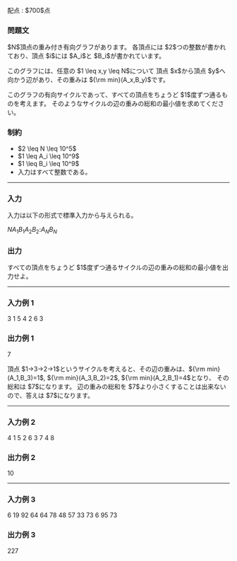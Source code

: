 
<div>

<span>

<span>

<p>
配点 : $700$点
</p>

<div>

<section>

### **問題文**

<p>
$N$頂点の重み付き有向グラフがあります。
各頂点には $2$つの整数が書かれており、頂点 $i$には $A_i$と $B_i$が書かれています。
</p>

<p>
このグラフには、任意の $1 \leq x,y \leq N$について 頂点 $x$から頂点 $y$へ向かう辺があり、その重みは ${\rm min}(A_x,B_y)$です。
</p>

<p>
このグラフの有向サイクルであって、すべての頂点をちょうど $1$度ずつ通るものを考えます。
そのようなサイクルの辺の重みの総和の最小値を求めてください。
</p>

</section>

</div>

<div>

<section>

### **制約**

<ul>

<li>
$2 \leq N \leq 10^5$
</li>

<li>
$1 \leq A_i \leq 10^9$
</li>

<li>
$1 \leq B_i \leq 10^9$
</li>

<li>
入力はすべて整数である。
</li>

</ul>

</section>

</div>

---

<div>

<div>

<section>

### **入力**

<p>
入力は以下の形式で標準入力から与えられる。
</p>

<div>

$N$$A_1$$B_1$$A_2$$B_2$$:$$A_N$$B_N$
</div>

</section>

</div>

<div>

<section>

### **出力**

<p>
すべての頂点をちょうど $1$度ずつ通るサイクルの辺の重みの総和の最小値を出力せよ。
</p>

</section>

</div>

</div>

---

<div>

<section>

### **入力例 1**

<div>

3
1 5
4 2
6 3

</div>

</section>

</div>

<div>

<section>

### **出力例 1**

<div>

7

</div>

<p>
頂点 $1→3→2→1$というサイクルを考えると、その辺の重みは、${\rm min}(A_1,B_3)=1$, ${\rm min}(A_3,B_2)=2$, ${\rm min}(A_2,B_1)=4$となり、
その総和は $7$になります。
辺の重みの総和を $7$より小さくすることは出来ないので、答えは $7$になります。
</p>

</section>

</div>

---

<div>

<section>

### **入力例 2**

<div>

4
1 5
2 6
3 7
4 8

</div>

</section>

</div>

<div>

<section>

### **出力例 2**

<div>

10

</div>

</section>

</div>

---

<div>

<section>

### **入力例 3**

<div>

6
19 92
64 64
78 48
57 33
73 6
95 73

</div>

</section>

</div>

<div>

<section>

### **出力例 3**

<div>

227

</div>

</section>

</div>

</span>

</span>

</div>
